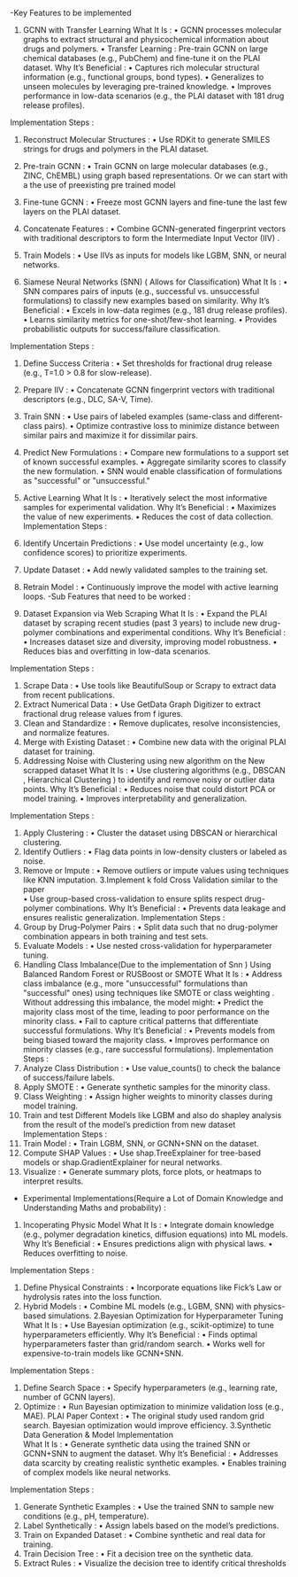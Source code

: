 -Key Features to be implemented 

1. GCNN with Transfer Learning
What It Is : 
• GCNN processes molecular graphs to extract structural and physicochemical 
information about drugs and polymers. 
• Transfer Learning : Pre-train GCNN on large chemical databases (e.g., PubChem) 
and fine-tune it on the PLAI dataset. 
Why It’s Beneficial : 
• Captures rich molecular structural information (e.g., functional groups, bond types). 
• Generalizes to unseen molecules by leveraging pre-trained knowledge. 
• Improves performance in low-data scenarios (e.g., the PLAI dataset with 181 drug 
release profiles).

Implementation Steps : 
1. Reconstruct Molecular Structures : 
• Use RDKit to generate SMILES strings for drugs and polymers in the PLAI 
dataset. 
2. Pre-train GCNN : 
• Train GCNN on large molecular databases (e.g., ZINC, ChEMBL) using graph
based representations. Or we can start with a the use of preexisting pre 
trained model  
3. Fine-tune GCNN : 
• Freeze most GCNN layers and fine-tune the last few layers on the PLAI 
dataset. 
4. Concatenate Features : 
• Combine GCNN-generated fingerprint vectors with traditional descriptors to 
form the Intermediate Input Vector (IIV) . 
5. Train Models : 
• Use IIVs as inputs for models like LGBM, SNN, or neural networks.

2. Siamese Neural Networks (SNN) ( Allows for Classification) 
What It Is : 
• SNN compares pairs of inputs (e.g., successful vs. unsuccessful formulations) to classify new examples based on similarity. 
Why It’s Beneficial : 
• Excels in low-data regimes (e.g., 181 drug release profiles). 
• Learns similarity metrics for one-shot/few-shot learning. 
• Provides probabilistic outputs for success/failure classification.

Implementation Steps : 
1. Define Success Criteria : 
• Set thresholds for fractional drug release (e.g., T=1.0 > 0.8 for slow-release). 
2. Prepare IIV : 
• Concatenate GCNN fingerprint vectors with traditional descriptors (e.g., 
DLC, SA-V, Time). 
3. Train SNN : 
• Use pairs of labeled examples (same-class and different-class pairs). 
• Optimize contrastive loss to minimize distance between similar pairs and 
maximize it for dissimilar pairs. 
4. Predict New Formulations : 
• Compare new formulations to a support set of known successful examples. 
• Aggregate similarity scores to classify the new formulation. 
• SNN would enable classification of formulations as "successful" or "unsuccessful."

3. Active Learning 
What It Is : 
• Iteratively select the most informative samples for experimental validation. 
Why It’s Beneficial : 
• Maximizes the value of new experiments. 
• Reduces the cost of data collection. 
Implementation Steps : 
1. Identify Uncertain Predictions : 
• Use model uncertainty (e.g., low confidence scores) to prioritize 
experiments. 
2. Update Dataset : 
• Add newly validated samples to the training set. 
3. Retrain Model : 
• Continuously improve the model with active learning loops. -Sub Features that need to be worked : 
1. Dataset Expansion via Web Scraping 
What It Is : 
• Expand the PLAI dataset by scraping recent studies (past 3 years) to include new 
drug-polymer combinations and experimental conditions. 
Why It’s Beneficial : 
• Increases dataset size and diversity, improving model robustness. 
• Reduces bias and overfitting in low-data scenarios.

Implementation Steps : 
1. Scrape Data : 
• Use tools like BeautifulSoup or Scrapy to extract data from recent 
publications. 
2. Extract Numerical Data : 
• Use GetData Graph Digitizer to extract fractional drug release values from 
f
 igures. 
3. Clean and Standardize : 
• Remove duplicates, resolve inconsistencies, and normalize features. 
4. Merge with Existing Dataset : 
• Combine new data with the original PLAI dataset for training. 
2. Addressing Noise with Clustering using new algorithm on the New scrapped dataset 
What It Is : 
• Use clustering algorithms (e.g., DBSCAN , Hierarchical Clustering ) to identify and 
remove noisy or outlier data points. 
Why It’s Beneficial : 
• Reduces noise that could distort PCA or model training. 
• Improves interpretability and generalization.

Implementation Steps : 
1. Apply Clustering : 
• Cluster the dataset using DBSCAN or hierarchical clustering. 
2. Identify Outliers : 
• Flag data points in low-density clusters or labeled as noise. 
3. Remove or Impute : 
• Remove outliers or impute values using techniques like KNN imputation. 
3.Implement k fold Cross Validation similar to the paper  
• Use group-based cross-validation to ensure splits respect drug-polymer 
combinations. 
Why It’s Beneficial : 
• Prevents data leakage and ensures realistic generalization. 
Implementation Steps : 
1. Group by Drug-Polymer Pairs : 
• Split data such that no drug-polymer combination appears in both training 
and test sets. 
2. Evaluate Models : 
• Use nested cross-validation for hyperparameter tuning. 
4. Handling Class Imbalance(Due to the implementation of Snn ) 
Using Balanced Random Forest or RUSBoost or SMOTE 
What It Is : 
• Address class imbalance (e.g., more "unsuccessful" formulations than "successful" 
ones) using techniques like SMOTE or class weighting . 
Without addressing this imbalance, the model might: 
• Predict the majority class most of the time, leading to poor performance on the 
minority class. 
• Fail to capture critical patterns that differentiate successful formulations. 
Why It’s Beneficial : 
• Prevents models from being biased toward the majority class. 
• Improves performance on minority classes (e.g., rare successful formulations). 
Implementation Steps : 
1. Analyze Class Distribution : 
• Use value_counts() to check the balance of success/failure labels. 
2. Apply SMOTE : 
• Generate synthetic samples for the minority class. 
3. Class Weighting : 
• Assign higher weights to minority classes during model training. 
5. Train and test Different Models like LGBM and also do shapley analysis from the 
result of the model’s prediction from new dataset  
Implementation Steps : 
1. Train Model : 
• Train LGBM, SNN, or GCNN+SNN on the dataset. 
2. Compute SHAP Values : 
• Use shap.TreeExplainer for tree-based models or shap.GradientExplainer for 
neural networks. 
3. Visualize : 
• Generate summary plots, force plots, or heatmaps to interpret results.

- Experimental Implementations(Require a Lot of Domain 
Knowledge and Understanding Maths and probability) :

1. Incoperating Physic Model 
What It Is : 
• Integrate domain knowledge (e.g., polymer degradation kinetics, diffusion 
equations) into ML models. 
Why It’s Beneficial : 
• Ensures predictions align with physical laws. 
• Reduces overfitting to noise.

Implementation Steps : 
1. Define Physical Constraints : 
• Incorporate equations like Fick’s Law or hydrolysis rates into the loss 
function. 
2. Hybrid Models : 
• Combine ML models (e.g., LGBM, SNN) with physics-based simulations. 
2.Bayesian Optimization for Hyperparameter Tuning 
What It Is : 
• Use Bayesian optimization (e.g., scikit-optimize) to tune hyperparameters 
efficiently. 
Why It’s Beneficial : 
• Finds optimal hyperparameters faster than grid/random search. 
• Works well for expensive-to-train models like GCNN+SNN.

Implementation Steps : 
1. Define Search Space : 
• Specify hyperparameters (e.g., learning rate, number of GCNN layers). 
2. Optimize : 
• Run Bayesian optimization to minimize validation loss (e.g., MAE). 
PLAI Paper Context : 
• The original study used random grid search. Bayesian optimization would improve 
efficiency. 
3.Synthetic Data Generation & Model Implementation  
What It Is : 
• Generate synthetic data using the trained SNN or GCNN+SNN to augment the 
dataset. 
Why It’s Beneficial : 
• Addresses data scarcity by creating realistic synthetic examples. 
• Enables training of complex models like neural networks.

Implementation Steps : 
1. Generate Synthetic Examples : 
• Use the trained SNN to sample new conditions (e.g., pH, temperature). 
2. Label Synthetically : 
• Assign labels based on the model’s predictions. 
3. Train on Expanded Dataset : 
• Combine synthetic and real data for training. 
4.  Train Decision Tree : 
• Fit a decision tree on the synthetic data. 
5. Extract Rules : 
• Visualize the decision tree to identify critical thresholds 
